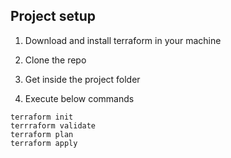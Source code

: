 ## Project setup
1. Download and install terraform in your machine

2. Clone the repo

3. Get inside the project folder

4. Execute below commands

```
terraform init
terrraform validate
terraform plan
terraform apply

```
